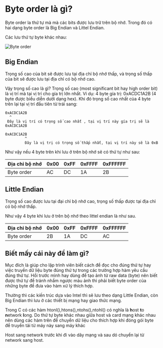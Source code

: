 # Byte order là gì?

Byte order la thứ tự mà mà các bits được lưu trữ trên bộ nhớ. Trong đó có hai dạng byte order là Big Endian và Littel Endian.

Các lưu thứ tự byte khác nhau:

![Byte order](http://src.aalto.fi/c-en/static/pics/byte-order.jpg)

## Big Endian 

Trọng số cao của bit sẽ được lưu tại địa chỉ bộ nhớ thấp, và trọng số thấp của bit sẽ được lưu tại địa chỉ có bộ nhớ cao.

Vậy trọng số cao là gì? Trọng số cao (most significant bit hay high order bit) là vị trí mà tại vị trí cho gía trị lớn nhất. 
Ví dụ: 4 byte gía trị: 0xACDC1A2B (4 byte được biểu diễn dưới dạng hex). Khi đó trọng số cao nhất của 4 byte trên lại tại vị trí đầu
tiên từ trái sang:

```
0xACDC1A2B
  ^
 Đây là vị trí có trọng số cao nhất , tại vị trí này gía trị sẽ là 0xACDC1A2B

0xACDC1A2B
         ^
         Đây là vị trị có trọng số thấp nhất, tại vị trí này sẽ là 0xB
```

Như vậy nếu 4 byte trên khi lưu ở trên bộ nhớ sẽ có thứ tự như sau:

|Địa chỉ bộ nhớ| 0x00 | 0xFF | 0xFFFF | 0xFFFFFF|
|--------------|------|------|--------|---------|
|Byte order    | AC   | DC   | 1A     | 2B      |

## Little Endian

Trọng số cao được lưu tại đại chỉ bộ nhớ cao, trọng số thấp được tại địa chỉ có bộ nhớ thấp.

Như vậy 4 byte khi lưu ở trên bộ nhớ theo littel endian là như sau.

|Địa chỉ bộ nhớ| 0x00 | 0xFF | 0xFFFF | 0xFFFFFF|
|--------------|------|------|--------|---------|
|Byte order    | 2B   | 1A   | DC     | AC      |

## Biết mấy cái này để làm gì?

Mục đích là giúp cho lập trình viên biết cách để đọc cho đúng thứ tự hay việc truyền dữ liệu byte đúng thứ tự trong các trường hợp 
hàm yêu cầu đúng thứ tự. Hồi trước mình hay dùng để tạo ảnh từ raw data (byte) nên biết được thứ tự để tránh nhầm ngược màu ảnh 
thì phải biết byte order của những byte để đưa vào hàm xử lý thích hợp.

Thường thì các kiến trúc dựa vào Intel thì sẽ lưu theo dạng Little Endian, còn Big Endian thì lưu ở các thiết bị mạng hay giao thức mạng.

Trong C có các hàm htonl(),htons(),ntohs(),ntohl() có nghĩa là **h**ost **t**o **n**etwork **l**ong. Do thứ tự byte khác nhau giữa 
host và card mạng khác nhau nên dùng các hàm trên để chuyển dữ liệu cho thích hợp khi đóng gói byte để truyền tải từ máy này sang máy khác

Host sang network trước khi đi vào dây mạng và sau dó chuyển lại từ network sang host. 
